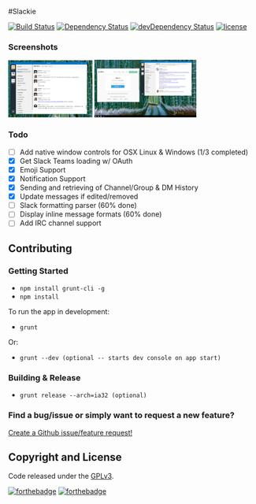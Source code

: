 #Slackie

[![Build Status](https://travis-ci.org/luigiplr/slackie.svg?branch=master)](https://travis-ci.org/luigiplr/slackie)
[![Dependency Status](https://david-dm.org/luigiplr/slackie.svg)](https://david-dm.org/luigiplr/slakie) 
[![devDependency Status](https://david-dm.org/luigiplr/slackie/dev-status.svg)](https://david-dm.org/luigiplr/slakie#info=devDependencies) 
[![license](https://img.shields.io/badge/license-GPLv3-brightgreen.svg)](LICENSE) 

### Screenshots

<img src="preview/UI_preview_0.0.1.png" alt="Dashboard 0.0.1" width="34%"/>
<img src="preview/add_team_OAuth.png" alt="Add Team" width="41%"/>

### Todo
* [ ] Add native window controls for OSX Linux & Windows (1/3 completed)
* [x] Get Slack Teams loading w/ OAuth
* [x] Emoji Support
* [x] Notification Support
* [x] Sending and retrieving of Channel/Group & DM History
* [x] Update messages if edited/removed
* [ ] Slack formatting parser (60% done)
* [ ] Display inline message formats (60% done)
* [ ] Add IRC channel support

## Contributing

### Getting Started

- `npm install grunt-cli -g`
- `npm install`

To run the app in development:

- `grunt`

Or:

- `grunt --dev (optional -- starts dev console on app start)`

### Building & Release

- `grunt release --arch=ia32 (optional)`

### Find a bug/issue or simply want to request a new feature?

[Create a Github issue/feature request!](https://github.com/luigiplr/slackie/issues/new)

## Copyright and License

Code released under the [GPLv3](LICENSE).

[![forthebadge](http://forthebadge.com/images/badges/fuck-it-ship-it.svg)](http://forthebadge.com)
[![forthebadge](http://forthebadge.com/images/badges/built-with-love.svg)](http://forthebadge.com)
